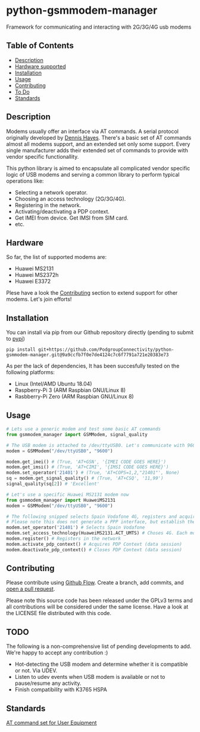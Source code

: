 # python-gsmmodem-manager

Framework for communicating and interacting with 2G/3G/4G usb modems

## Table of Contents

- [Description](#description)
- [Hardware supported](#hardware)
- [Installation](#installation)
- [Usage](#usage)
- [Contributing](#contributing)
- [To Do](#todo)
- [Standards](#standards)


## Description

Modems usually offer an interface via AT commands. A serial protocol originally developed by [Dennis Hayes](https://en.wikipedia.org/wiki/Hayes_command_set). There's a basic set of AT commands almost all modems support, and an extended set only some support. Every single manufacturer adds their extended set of commands to provide with vendor specific functionallity.

This python library is aimed to encapsulate all complicated vendor specific logic of USB modems and serving a common library to perform typical operations like:

- Selecting a network operator.
- Choosing an access technology (2G/3G/4G).
- Registering in the network.
- Activating/deactivating a PDP context.
- Get IMEI from device. Get IMSI from SIM card.
- etc.

## Hardware

So far, the list of supported modems are:

- Huawei MS2131
- Huawei MS2372h
- Huawei E3372

Plese have a look the [Contributing](#contributing) section to extend support for other modems.
Let's join efforts!

## Installation

You can install via pip from our Github repository directly (pending to submit to [pypi](https://pypi.org))

```shell
pip install git+https://github.com/PodgroupConnectivity/python-gsmmodem-manager.git@9a9ccfb7f0e7de4124c7c6f7791a721e20383e73
```

As per the lack of dependencies, It has been succesfully tested on the following platforms:

- Linux (Intel/AMD Ubuntu 18.04)
- Raspberry-Pi 3 (ARM Raspbian GNU/Linux 8)
- Rasbberry-Pi Zero (ARM Raspbian GNU/Linux 8)

## Usage

```python
# Lets use a generic modem and test some basic AT commands
from gsmmodem_manager import GSMModem, signal_quality

# The USB modem is attached to /dev/ttyUSB0. Let's communicate with 9600 baud.
modem = GSMModem("/dev/ttyUSB0", "9600")

modem.get_imei() # (True, 'AT+GSN', '{IMEI CODE GOES HERE}')
modem.get_imsi() # (True, 'AT+CIMI', '{IMSI CODE GOES HERE}')
modem.set_operator('21401') # (True, 'AT+COPS=1,2,"21401"', None)
sq = modem.get_signal_quality() # (True, 'AT+CSQ', '11,99')
signal_quality(sq[2]) # 'Excellent'

# Let's use a specific Huawei MS2131 modem now
from gsmmodem_manager import HuaweiMS2131
modem = GSMModem("/dev/ttyUSB0", "9600")

# The following snipped selects Spain Vodafone 4G, registers and acquire data.
# Please note this does not generate a PPP interface, but establish the session.
modem.set_operator('21401') # Selects Spain Vodafone
modem.set_access_technology(HuaweiMS2131.ACT_UMTS) # Choses 4G. Each modem has its own codes.
modem.register() # Registers in the network
modem.activate_pdp_context() # Acquires PDP Context (data session)
modem.deactivate_pdp_context() # Closes PDP Context (data session)
```

## Contributing

Please contribute using [Github Flow](https://guides.github.com/introduction/flow/). Create a branch, add commits, and [open a pull request](https://github.com/fraction/readme-boilerplate/compare/).

Please note this source code has been released under the GPLv3 terms and all contributions will be considered under the same license. Have a look at the LICENSE file distributed with this code.

## TODO

The following is a non-comprehensive list of pending developments to add. 
We're happy to accept any contribution :)

- Hot-detecting the USB modem and determine whether it is compatible or not. Via UDEV.
- Listen to udev events when USB modem is available or not to pause/resume any activity.
- Finish compatibility with K3765 HSPA

## Standards

[AT command set for User Equipment](https://www.etsi.org/deliver/etsi_ts/127000_127099/127007/10.03.00_60/ts_127007v100300p.pdf)
